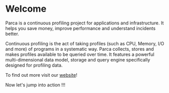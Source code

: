 # Welcome

Parca is a continuous profiling project for applications and infrastructure. It helps you save money, improve performance and understand incidents better.

Continuous profiling is the act of taking profiles (such as CPU, Memory, I/O and more) of programs in a systematic way. Parca collects, stores and makes profiles available to be queried over time. It features a powerful multi-dimensional data model, storage and query engine specifically designed for profiling data.

To find out more visit our [website](https://www.parca.dev/docs/overview)!

Now let's jump into action !!!
